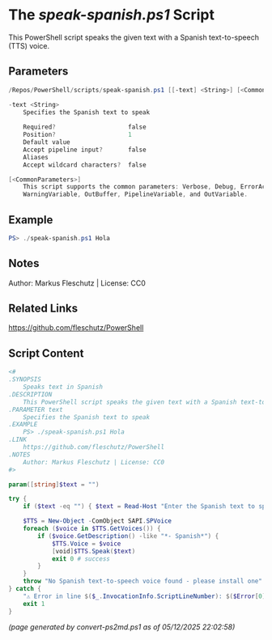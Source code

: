 The *speak-spanish.ps1* Script
===========================

This PowerShell script speaks the given text with a Spanish text-to-speech (TTS) voice.

Parameters
----------
```powershell
/Repos/PowerShell/scripts/speak-spanish.ps1 [[-text] <String>] [<CommonParameters>]

-text <String>
    Specifies the Spanish text to speak
    
    Required?                    false
    Position?                    1
    Default value                
    Accept pipeline input?       false
    Aliases                      
    Accept wildcard characters?  false

[<CommonParameters>]
    This script supports the common parameters: Verbose, Debug, ErrorAction, ErrorVariable, WarningAction, 
    WarningVariable, OutBuffer, PipelineVariable, and OutVariable.
```

Example
-------
```powershell
PS> ./speak-spanish.ps1 Hola

```

Notes
-----
Author: Markus Fleschutz | License: CC0

Related Links
-------------
https://github.com/fleschutz/PowerShell

Script Content
--------------
```powershell
<#
.SYNOPSIS
	Speaks text in Spanish 
.DESCRIPTION
	This PowerShell script speaks the given text with a Spanish text-to-speech (TTS) voice.
.PARAMETER text
	Specifies the Spanish text to speak
.EXAMPLE
	PS> ./speak-spanish.ps1 Hola
.LINK
	https://github.com/fleschutz/PowerShell
.NOTES
	Author: Markus Fleschutz | License: CC0
#>

param([string]$text = "")

try {
	if ($text -eq "") { $text = Read-Host "Enter the Spanish text to speak" }

	$TTS = New-Object -ComObject SAPI.SPVoice
	foreach ($voice in $TTS.GetVoices()) {
		if ($voice.GetDescription() -like "*- Spanish*") { 
			$TTS.Voice = $voice
			[void]$TTS.Speak($text)
			exit 0 # success
		}
	}
	throw "No Spanish text-to-speech voice found - please install one"
} catch {
	"⚠️ Error in line $($_.InvocationInfo.ScriptLineNumber): $($Error[0])"
	exit 1
}
```

*(page generated by convert-ps2md.ps1 as of 05/12/2025 22:02:58)*
